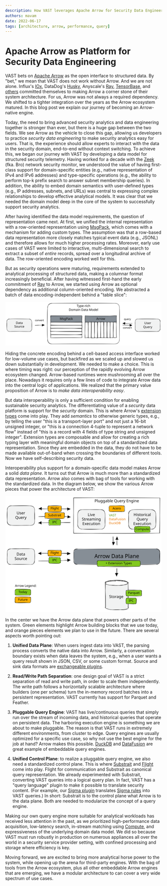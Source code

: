 ```yaml
---
description: How VAST leverages Apache Arrow for Security Data Engineering
authors: mavam
date: 2022-06-17
tags: [architecture, arrow, performance, query]
---
```


# Apache Arrow as Platform for Security Data Engineering

VAST bets on [Apache Arrow][arrow] as the open interface to structured data. By
"bet," we mean that VAST does not work without Arrow. And we are not alone.
Influx's [IOx][iox], DataDog's [Husky][husky], Anyscale's [Ray][ray],
[TensorBase][tensorbase], and [others][arrow-projects] committed themselves to
making Arrow a corner stone of their system architecture. For us, Arrow was not
always a required dependency. We shifted to a tighter integration over the years
as the Arrow ecosystem matured. In this blog post we explain our journey of
becoming an Arrow-native engine.

[arrow]: https://arrow.apache.org
[iox]: https://github.com/influxdata/influxdb_iox
[husky]: https://www.datadoghq.com/blog/engineering/introducing-husky/
[ray]: https://github.com/ray-project/ray
[tensorbase]: https://github.com/tensorbase/tensorbase
[arrow-projects]: https://arrow.apache.org/powered_by/

<!--truncate-->

Today, the need to bring advanced security analytics and data engineering
together is stronger than ever, but there is a huge gap between the two fields.
We see Arrow as the vehicle to close this gap, allowing us developers to
practice *security data engineering* to make security analytics easy for users.
That is, the experience should allow experts to interact with the data in the
security domain, end-to-end without context switching. To achieve this, we began
our journey with VAST by developing a data model for structured security
telemetry. Having worked for a decade with the [Zeek][zeek] (fka. Bro) network
security monitor, we understood the value of having first-class support for
domain-specific entities (e.g., native representation of IPv4 and IPv6
addresses) and type-specific operations (e.g., the ability to perform top-k
prefix search to answer subnet membership queries). In addition, the ability to
embed domain semantics with user-defined types (e.g., IP addresses, subnets, and
URLs) was central to expressing complex relationships to develop effective
analytical models. It was clear that we needed the domain model deep in the core
of the system to successfully support security analytics.

After having identified the data model requirements, the question of
representation came next. At first, we unified the internal representation with
a row-oriented representation using [MsgPack][msgpack], which comes with a
mechanism for adding custom types. The assumption was that a row-based data
representation more closely matches typical event data (e.g., JSONL) and
therefore allows for much higher processing rates. Moreover, early use cases of
VAST were limited to interactive, multi-dimensional search to extract a subset
of *entire* records, spread over a longitudinal archive of data. The
row-oriented encoding worked well for this.

But as security operations were maturing, requirements extended to analytical
processing of structured data, making a columnar format increasingly beneficial.
After having witnessed first-hand the early commitment of [Ray][ray] to Arrow,
we started using Arrow as optional dependency as additional column-oriented
encoding. We abstracted a batch of data encoding-independent behind a "table
slice":

![MsgPack & Arrow](msgpack-arrow.excalidraw.svg)

Hiding the concrete encoding behind a cell-based access interface worked for
low-volume use cases, but backfired as we scaled up and slowed us down
substantially in development. We needed to make a choice. This is where timing
was right: our perception of the rapidly evolving Arrow ecosystem changed.
Arrow-based runtimes were mushrooming all over the place. Nowadays it requires
only a few lines of code to integrate Arrow data into the central logic of
applications. We realized that the primary value proposition of Arrow is to
*make data interoperability easy*.

But data interoperability is only a sufficient condition for enabling
sustainable security analytics. The differentiating value of a *security* data
platform is support for the *security* domain. This is where Arrow's [extension
types][extension-types] come into play. They add *semantics* to otherwise
generic types, e.g., by telling the user "this is a transport-layer port" and
not just a 16-bit unsigned integer, or "this is a connection 4-tuple to
represent a network flow" instead of "this is a record with 4 fields of type
string and unsigned integer". Extension types are composable and allow for
creating a rich typing layer with meaningful domain objects on top of a
standardized data representation. Since they are embedded in the data, they do
not have to be made available out-of-band when crossing the boundaries of
different tools. Now we have self-describing security data.

Interoperability plus support for a domain-specific data model makes Arrow a
solid *data plane*. It turns out that Arrow is much more than a standardized
data representation. Arrow also comes with bag of tools for working with the
standardized data. In the diagram below, we show the various Arrow pieces that
power the architecture of VAST:

![Arrow Data Plane](arrow-data-plane.excalidraw.svg)

In the center we have the Arrow data plane that powers other parts of the
system. Green elements highlight Arrow building blocks that we use today, and
orange pieces elements we plan to use in the future. There are several aspects
worth pointing out:

1. **Unified Data Plane**: When users ingest data into VAST, the
   parsing process converts the native data into Arrow. Similarly, a
   conversation boundary exists when data leaves the system, e.g., when a user
   wants a query result shown in JSON, CSV, or some custom format. Source and
   sink data formats are [exchangeable
   plugins](/docs/understand/architecture/plugins).

2. **Read/Write Path Separation**: one design goal of VAST is a strict
   separation of read and write path, in order to scale them independently. The
   write path follows a horizontally scalable architecture where builders (one per
   schema) turn the in-memory record batches into a persistent representation.
   VAST currently has support for Parquet and Feather.

3. **Pluggable Query Engine**: VAST has live/continuous queries that simply run
   over the stream of incoming data, and historical queries that operate on
   persistent data. The harboring execution engine is something we are about to
   make pluggable. The reason is that VAST runs in extremely different
   environments, from cluster to edge. Query engines are usually optimized for a
   specific use case, so why not use the best engine for the job at hand? Arrow
   makes this possible. [DuckDB][duckdb] and [DataFusion][datafusion] are great
   example of embeddable query engines.

4. **Unified Control Plane**: to realize a pluggable query engine, we also need
   a standardized control plane. This is where [Substrait][substrait] and
   [Flight][flight] come into play. Flight for communication and Substrait as
   canonical query representation. We already experimented with Substrait,
   converting VAST queries into a logical query plan. In fact, VAST has a "query
   language" plugin to make it possible to translate security content. (For
   example, our [Sigma plugin][sigma-plugin] translates [Sigma rules][sigma]
   into VAST queries.) In short: Substrait is to the control plane what Arrow is
   to the data plane. Both are needed to modularize the concept of a query
   engine.

Making our own query engine more suitable for analytical workloads has
received less attention in the past, as we prioritized high-performance data
acquisition, low-latency search, in-stream matching using [Compute][compute],
and expressiveness of the underlying domain data model. We did so because VAST
must run robustly in production on numerous appliances all over the world in a
security service provider setting, with confined processing and storage where
efficiency is key.

Moving forward, we are excited to bring more analytical horse power to the
system, while opening up the arena for third-party engines. With the bag of
tools from the Arrow ecosystem, plus all other embeddable Arrow engines that are
emerging, we have a modular architecture to can cover a very wide spectrum of
use cases.

[compute]: https://arrow.apache.org/docs/cpp/compute.html
[extension-types]: https://arrow.apache.org/docs/format/Columnar.html#extension-types
[flight]: https://arrow.apache.org/docs/format/Flight.html
[substrait]: https://substrait.io/
[datafusion]: https://arrow.apache.org/datafusion/
[msgpack]: https://msgpack.org/index.html
[duckdb]: https://duckdb.org/
[sigma]: https://github.com/SigmaHQ/sigma
[sigma-plugin]: /docs/understand/language/frontends/sigma
[zeek]: https://zeek.org
